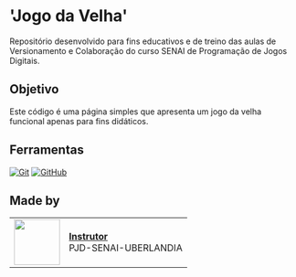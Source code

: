 <h1>
    <span> 'Jogo da Velha'</span>
</h1>

Repositório desenvolvido para fins educativos e de treino das aulas de Versionamento e Colaboração do curso SENAI de Programação de Jogos Digitais.

## Objetivo
Este código é uma página simples que apresenta um jogo da velha funcional apenas para fins didáticos. 

## Ferramentas
[![Git](https://img.shields.io/badge/Git-000?style=for-the-badge&logo=git&logoColor=E94D5F)](https://git-scm.com/doc) 
[![GitHub](https://img.shields.io/badge/GitHub-000?style=for-the-badge&logo=github&logoColor=30A3DC)](https://docs.github.com/)
<br>

## Made by
<table>
  <tr>
    <td>
      <img width="80px" align="center" src="https://avatars.githubusercontent.com/usuario"/>
    </td>
    <td align="left">
      <a href="https://github.com/usuario">
        <span><b>Instrutor</b></span>
      </a>
      <br>
      <span>PJD-SENAI-UBERLANDIA</span>
    </td>
  </tr>
</table>
